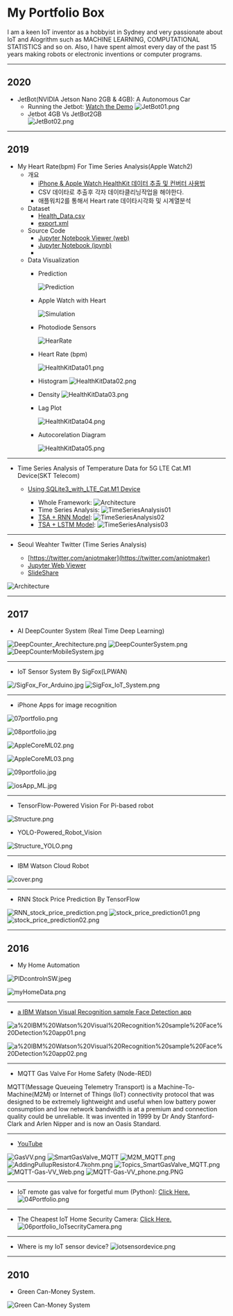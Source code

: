 # My Portfolio Box

I am a keen IoT inventor as a hobbyist in Sydney and very passionate about IoT and Alogrithm such as MACHINE LEARNING, COMPUTATIONAL STATISTICS and so on. Also, I have spent almost every day of the past 15 years making robots or electronic inventions or computer programs. 

***
## 2020
* JetBot(NVIDIA Jetson Nano 2GB & 4GB): A Autonomous Car
  - Running the Jetbot: [Watch the Demo](https://www.facebook.com/100001299028211/videos/3547304735322792/)
    ![JetBot01.png](https://raw.githubusercontent.com/leehaesung/01-PortfolioBox/master/01_ImageBox/JetBot01.png)
  - Jetbot 4GB Vs JetBot2GB  
    ![JetBot02.png](https://raw.githubusercontent.com/leehaesung/01-PortfolioBox/master/01_ImageBox/JetBot02.jpg)

***

## 2019
* My Heart Rate(bpm) For Time Series Analysis(Apple Watch2)
  * 개요
    - [iPhone & Apple Watch HealthKit 데이터 추출 및 컨버터 사용법](https://github.com/leehaesung/My_Heart_Rate_For_Time_Series_Analysis/blob/master/HowToConvertFromXML2CSV.md)
    - CSV 데이타로 추출후 각자 데이타클리닝작업을 해야한다.
    - 애플워치2를 통해서 Heart rate 데이타시각화 및 시계열분석 
  - Dataset
    * [Health_Data.csv](https://raw.githubusercontent.com/leehaesung/My_Heart_Rate_For_Time_Series_Analysis/master/data/Health_Data.csv)
    * [export.xml](https://drive.google.com/file/d/1qaV1iFTpYeNUiEfya9DojwNWZ0hohiIe/view?usp=sharing)
  - Source Code
    * [Jupyter Notebook Viewer (web)](https://nbviewer.jupyter.org/github/leehaesung/My_Heart_Rate_For_Time_Series_Analysis/blob/master/02_Codes/My_Heart_Rate_For_Time_Series_Analysis.ipynb)
    * [Jupyter Notebook (ipynb)](https://github.com/leehaesung/My_Heart_Rate_For_Time_Series_Analysis/blob/master/02_Codes/My_Heart_Rate_For_Time_Series_Analysis.ipynb)
    * 
  - Data Visualization 
    - Prediction
    
        ![Prediction](https://raw.githubusercontent.com/leehaesung/My_Heart_Rate_For_Time_Series_Analysis/master/01_Images/Prediction.png)

    - Apple Watch with Heart
    
      ![Simulation](https://raw.githubusercontent.com/leehaesung/My_Heart_Rate_For_Time_Series_Analysis/master/01_Images/Apple-Watch.gif)

    - Photodiode Sensors

      ![HearRate](https://raw.githubusercontent.com/leehaesung/My_Heart_Rate_For_Time_Series_Analysis/master/01_Images/apple-watch-diagram.jpg)

    - Heart Rate (bpm)
    
      ![HealthKitData01.png](https://raw.githubusercontent.com/leehaesung/My_Heart_Rate_For_Time_Series_Analysis/master/01_Images/HealthKitData01.png)

    - Histogram
      ![HealthKitData02.png](https://raw.githubusercontent.com/leehaesung/My_Heart_Rate_For_Time_Series_Analysis/master/01_Images/HealthKitData02.png)

    - Density
      ![HealthKitData03.png](https://raw.githubusercontent.com/leehaesung/My_Heart_Rate_For_Time_Series_Analysis/master/01_Images/HealthKitData03.png)

    - Lag Plot
    
      ![HealthKitData04.png](https://raw.githubusercontent.com/leehaesung/My_Heart_Rate_For_Time_Series_Analysis/master/01_Images/HealthKitData04.png)

    - Autocorelation Diagram
    
      ![HealthKitData05.png](https://raw.githubusercontent.com/leehaesung/My_Heart_Rate_For_Time_Series_Analysis/master/01_Images/HealthKitData05.png)

***

* Time Series Analysis of Temperature Data for 5G LTE Cat.M1 Device(SKT Telecom)
  - [Using SQLite3_with_LTE_Cat.M1 Device](https://github.com/leehaesung/SQLite3_with_LTE_CatM1)
 
    - Whole Framework:
![Architecture](https://raw.githubusercontent.com/leehaesung/SQLite3_with_LTE_CatM1/master/01_Images/Framework_LTE_CatM1_MQTT.png)
    - Time Series Analysis:
![TimeSeriesAnalysis01](https://raw.githubusercontent.com/leehaesung/SQLite3_with_LTE_CatM1/master/01_Images/Figure_1.png)
    - [TSA + RNN Model](https://nbviewer.jupyter.org/github/leehaesung/SQLite3_with_LTE_CatM1/blob/master/02_Codes/SQLite3_with_LTE_CatM1_Temp_Sensor_MQTT_VER_0.5.ipynb):
![TimeSeriesAnalysis02](https://raw.githubusercontent.com/leehaesung/SQLite3_with_LTE_CatM1/master/01_Images/Figure_7.png)
    - [TSA + LSTM Model](https://nbviewer.jupyter.org/github/leehaesung/SQLite3_with_LTE_CatM1/blob/master/02_Codes/SQLite3_with_LTE_CatM1_Temp_Sensor_MQTT_VER_0.6.ipynb):
![TimeSeriesAnalysis03](https://raw.githubusercontent.com/leehaesung/SQLite3_with_LTE_CatM1/master/01_Images/Figure_9.png)

***

* Seoul Weahter Twitter (Time Series Analysis)

  * [https://twitter.com/aniotmaker](https://twitter.com/aniotmaker)
  * [Jupyter Web Viewer](https://nbviewer.jupyter.org/github/leehaesung/seoul_weather_twitter_Analysis/blob/master/01_files/SeoulWeather_pm2p5c_csv.ipynb)
  * [SlideShare](https://www.slideshare.net/StephenHaesungLee/aws-iot-aws-greengrass-for-time-series-analysis-english-ver)
  

![Architecture](https://raw.githubusercontent.com/leehaesung/seoul_weather_twitter_Analysis/master/01_files/SeoulWeatherArchitecture.png)

***

## 2017

* AI DeepCounter System (Real Time Deep Learning)

![DeepCounter_Arechitecture.png](https://github.com/leehaesung/01-PortfolioBox/blob/master/01_ImageBox/DeepCounter_Arechitecture.png)
![DeepCounterSystem.png](https://github.com/leehaesung/01-PortfolioBox/blob/master/01_ImageBox/DeepCounterSystem.png)
![DeepCounterMobileSystem.jpg](https://github.com/leehaesung/01-PortfolioBox/blob/master/01_ImageBox/DeepCounterMobileSystem.jpg)

***

* IoT Sensor System By SigFox(LPWAN)

![/SigFox_For_Arduino.jpg](https://github.com/leehaesung/01-PortfolioBox/blob/master/01_ImageBox/SigFox_For_Arduino.jpg)
![SigFox_IoT_System.png](https://github.com/leehaesung/01-PortfolioBox/blob/master/01_ImageBox/SigFox_IoT_System.png)

***

* iPhone Apps for image recognition

![07portfolio.png](https://github.com/leehaesung/01-PortfolioBox/blob/master/01_ImageBox/07portfolio.png)

![08portfolio.jpg](https://github.com/leehaesung/01-PortfolioBox/blob/master/01_ImageBox/08portfolio.jpg)

![AppleCoreML02.png](https://github.com/leehaesung/01-PortfolioBox/blob/master/01_ImageBox/AppleCoreML02.png)

![AppleCoreML03.png](https://github.com/leehaesung/01-PortfolioBox/blob/master/01_ImageBox/AppleCoreML03.png)

![09portfolio.jpg](https://github.com/leehaesung/01-PortfolioBox/blob/master/01_ImageBox/09portfolio.jpg)

![iosApp_ML.jpg](https://github.com/leehaesung/01-PortfolioBox/blob/master/01_ImageBox/iosApp_ML.jpg)

***

* TensorFlow-Powered Vision For Pi-based robot

![Structure.png](https://github.com/leehaesung/TensorFlow-Powered_Robot_Vision/blob/master/ImageFiles/Structure.png)

* YOLO-Powered_Robot_Vision

![Structure_YOLO.png](https://github.com/leehaesung/YOLO-Powered_Robot_Vision/blob/master/ImageFiles/Structure_YOLO.png)

***

* IBM Watson Cloud Robot

![cover.png](https://github.com/leehaesung/01-PortfolioBox/blob/master/01_ImageBox/cover.png)

***

* RNN Stock Price Prediction By TensorFlow

![RNN_stock_price_prediction.png](https://github.com/leehaesung/01-PortfolioBox/blob/master/01_ImageBox/RNN_stock_price_prediction.png)
![stock_price_prediction01.png](https://github.com/leehaesung/01-PortfolioBox/blob/master/01_ImageBox/stock_price_prediction01.png)
![stock_price_prediction02.png](https://github.com/leehaesung/01-PortfolioBox/blob/master/01_ImageBox/stock_price_prediction02.png)

***

## 2016 

* My Home Automation

![PIDcontrolnSW.jpeg](https://github.com/leehaesung/01-PortfolioBox/blob/master/01_ImageBox/PIDcontrolnSW.jpeg)

![myHomeData.png](https://github.com/leehaesung/01-PortfolioBox/blob/master/01_ImageBox/myHomeData.png)

***

* [a IBM Watson Visual Recognition sample Face Detection app](http://leehaesung.eu-gb.mybluemix.net/people)

![a%20IBM%20Watson%20Visual%20Recognition%20sample%20Face%20Detection%20app01.png](https://github.com/leehaesung/01-PortfolioBox/blob/master/01_ImageBox/a%20IBM%20Watson%20Visual%20Recognition%20sample%20Face%20Detection%20app01.png)

![a%20IBM%20Watson%20Visual%20Recognition%20sample%20Face%20Detection%20app02.png](https://github.com/leehaesung/01-PortfolioBox/blob/master/01_ImageBox/a%20IBM%20Watson%20Visual%20Recognition%20sample%20Face%20Detection%20app02.png)

***

* MQTT Gas Valve For Home Safety (Node-RED)

MQTT(Message Queueing Telemetry Transport) is a Machine-To-Machine(M2M) or Internet of Things (IoT) connectivity protocol that was designed to be extremely lightweight and useful when low battery power consumption and low network bandwidth is at a premium and connection quality could be unreliable. It was invented in 1999 by Dr Andy Stanford-Clark and Arlen Nipper and is now an Oasis Standard.

***

* [YouTube](https://www.youtube.com/watch?v=g9SXgaBl3sw)

![GasVV.png](https://github.com/leehaesung/01-PortfolioBox/blob/master/01_ImageBox/GasVV.png)
![SmartGasValve_MQTT](https://github.com/leehaesung/01-PortfolioBox/blob/master/01_ImageBox/SmartGasValve_MQTT.png)
![M2M_MQTT.png](https://github.com/leehaesung/01-PortfolioBox/blob/master/01_ImageBox/M2M_MQTT.png)
![AddingPullupResistor4.7kohm.png](https://github.com/leehaesung/01-PortfolioBox/blob/master/01_ImageBox/AddingPullupResistor4.7kohm.png)
![Topics_SmartGasValve_MQTT.png](https://github.com/leehaesung/01-PortfolioBox/blob/master/01_ImageBox/Topics_SmartGasValve_MQTT.png)
![MQTT-Gas-VV_Web.png](https://github.com/leehaesung/01-PortfolioBox/blob/master/01_ImageBox/MQTT-Gas-VV_Web.png)
![MQTT-Gas-VV_phone.png.PNG](https://github.com/leehaesung/01-PortfolioBox/blob/master/01_ImageBox/MQTT-Gas-VV_phone.png.PNG)


***

* IoT remote gas valve for forgetful mum (Python): [Click Here.](https://github.com/leehaesung/01-PortfolioBox/blob/master/IoTGasValve.md)
![04Portfolio.png](https://github.com/leehaesung/01-PortfolioBox/blob/master/01_ImageBox/04Portfolio.png)

***

* The Cheapest IoT Home Security Camera: [Click Here.](https://github.com/leehaesung/01-PortfolioBox/blob/master/IoTHomeSecurityCamera.md)
![06portfolio_IoTsecrityCamera.png](https://github.com/leehaesung/01-PortfolioBox/blob/master/01_ImageBox/06portfolio_IoTsecrityCamera.png)

***

* Where is my IoT sensor device?
![iotsensordevice.png](https://github.com/leehaesung/01-PortfolioBox/blob/master/01_ImageBox/iotsensordevice.png)

***

## 2010

* Green Can-Money System.

![Green Can-Money System](https://raw.githubusercontent.com/leehaesung/01-PortfolioBox/master/01_ImageBox/CanMoney%20application.jpg)

